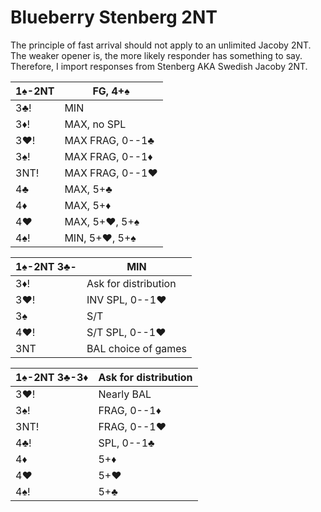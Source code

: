 # Blueberry Stenberg 2NT

The principle of fast arrival should not apply to an unlimited Jacoby 2NT.
The weaker opener is, the more likely responder has something to say.
Therefore, I import responses from Stenberg AKA Swedish Jacoby 2NT.

| 1♠-2NT | FG, 4+♠ |
|--------|---------|
| 3♣!    | MIN
| 3♦!    | MAX, no SPL
| 3♥!    | MAX FRAG, 0--1♣
| 3♠!    | MAX FRAG, 0--1♦
| 3NT!   | MAX FRAG, 0--1♥
| 4♣     | MAX, 5+♣
| 4♦     | MAX, 5+♦
| 4♥     | MAX, 5+♥, 5+♠
| 4♠!    | MIN, 5+♥, 5+♠

| 1♠-2NT 3♣- | MIN |
|------------|-----|
| 3♦!        | Ask for distribution
| 3♥!        | INV SPL, 0--1♥
| 3♠         | S/T
| 4♥!        | S/T SPL, 0--1♥
| 3NT        | BAL choice of games

| 1♠-2NT 3♣-3♦ | Ask for distribution |
|--------------|----------------------|
| 3♥!          | Nearly BAL           |
| 3♠!          | FRAG, 0--1♦          |
| 3NT!         | FRAG, 0--1♥          |
| 4♣!          | SPL, 0--1♣           |
| 4♦           | 5+♦                  |
| 4♥           | 5+♥                  |
| 4♠!          | 5+♣                  |
